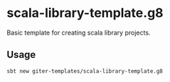 # scala-library-template.g8

Basic template for creating scala library projects.

## Usage
```shell
sbt new giter-templates/scala-library-template.g8
```